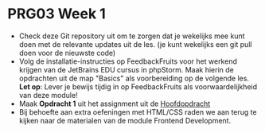 # PRG03 Week 1

- Check deze Git repository uit om te zorgen dat je wekelijks mee kunt doen met de relevante updates uit de les. (je
  kunt wekelijks een git pull doen voor de nieuwste code)
- Volg de installatie-instructies op FeedbackFruits voor het werkend krijgen van de JetBrains EDU cursus in phpStorm.
  Maak hierin de opdrachten uit de map "Basics" als voorbereiding op de volgende les. **Let op**: Lever je bewijs 
  tijdig in op FeedbackFruits als voorwaardelijkheid van deze module!
- Maak **Opdracht 1** uit het assignment uit de [Hoofdopdracht](../assignment)
- Bij behoefte aan extra oefeningen met HTML/CSS raden we aan terug te kijken naar de
  materialen van de module Frontend Development.